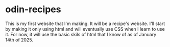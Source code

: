 # odin-recipes
This is my first website that I'm making. It will be a recipe's website. I'll start by making it only using html and will eventually use CSS when I learn to use it. For now, it will use the basic skils of html that I know of as of January 14th of 2025.